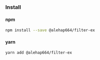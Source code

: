 ### Install

#### npm

```bash
npm install --save @alehap664/filter-ex
```

#### yarn

```bash
yarn add @alehap664/filter-ex
```
